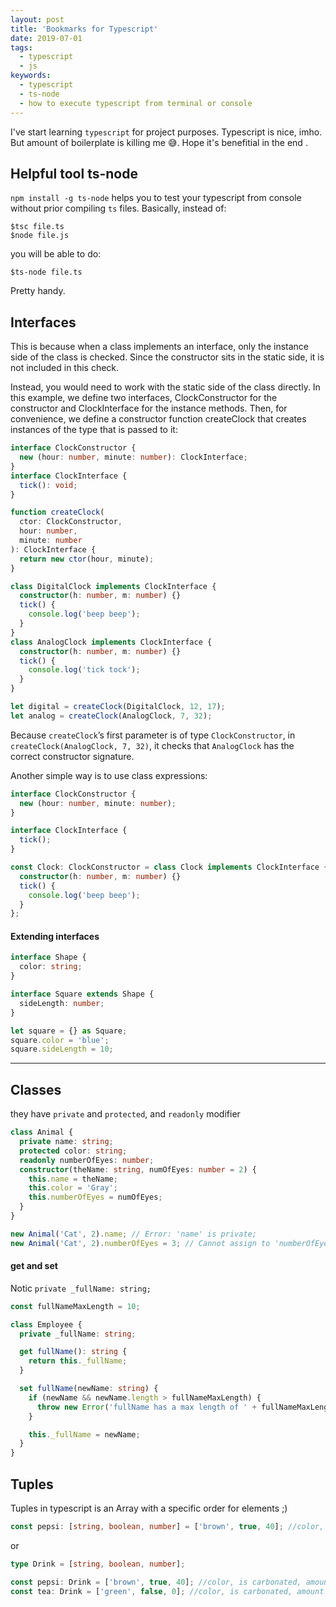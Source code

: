 ```yaml
---
layout: post
title: 'Bookmarks for Typescript'
date: 2019-07-01
tags:
  - typescript
  - js
keywords:
  - typescript
  - ts-node
  - how to execute typescript from terminal or console
---
```


I've start learning `typescript` for project purposes. Typescript is nice, imho. But amount of boilerplate is killing me 😅. Hope it's benefitial in the end .

<!--more-->

## Helpful tool ts-node

`npm install -g ts-node` helps you to test your typescript from console without prior compiling `ts` files. Basically, instead of:

```
$tsc file.ts
$node file.js
```

you will be able to do:

```
$ts-node file.ts
```

Pretty handy.

## Interfaces

This is because when a class implements an interface, only the instance side of the class is checked. Since the constructor sits in the static side, it is not included in this check.

Instead, you would need to work with the static side of the class directly. In this example, we define two interfaces, ClockConstructor for the constructor and ClockInterface for the instance methods. Then, for convenience, we define a constructor function createClock that creates instances of the type that is passed to it:

```typescript
interface ClockConstructor {
  new (hour: number, minute: number): ClockInterface;
}
interface ClockInterface {
  tick(): void;
}

function createClock(
  ctor: ClockConstructor,
  hour: number,
  minute: number
): ClockInterface {
  return new ctor(hour, minute);
}

class DigitalClock implements ClockInterface {
  constructor(h: number, m: number) {}
  tick() {
    console.log('beep beep');
  }
}
class AnalogClock implements ClockInterface {
  constructor(h: number, m: number) {}
  tick() {
    console.log('tick tock');
  }
}

let digital = createClock(DigitalClock, 12, 17);
let analog = createClock(AnalogClock, 7, 32);
```

Because `createClock`’s first parameter is of type `ClockConstructor`, in `createClock(AnalogClock, 7, 32)`, it checks that `AnalogClock` has the correct constructor signature.

Another simple way is to use class expressions:

```typescript
interface ClockConstructor {
  new (hour: number, minute: number);
}

interface ClockInterface {
  tick();
}

const Clock: ClockConstructor = class Clock implements ClockInterface {
  constructor(h: number, m: number) {}
  tick() {
    console.log('beep beep');
  }
};
```

#### Extending interfaces

```typescript
interface Shape {
  color: string;
}

interface Square extends Shape {
  sideLength: number;
}

let square = {} as Square;
square.color = 'blue';
square.sideLength = 10;
```

---

## Classes

they have `private` and `protected`, and `readonly` modifier

```typescript
class Animal {
  private name: string;
  protected color: string;
  readonly numberOfEyes: number;
  constructor(theName: string, numOfEyes: number = 2) {
    this.name = theName;
    this.color = 'Gray';
    this.numberOfEyes = numOfEyes;
  }
}

new Animal('Cat', 2).name; // Error: 'name' is private;
new Animal('Cat', 2).numberOfEyes = 3; // Cannot assign to 'numberOfEyes' because it is a read-only property.
```

#### get and set

Notic `private _fullName: string;`

```typescript
const fullNameMaxLength = 10;

class Employee {
  private _fullName: string;

  get fullName(): string {
    return this._fullName;
  }

  set fullName(newName: string) {
    if (newName && newName.length > fullNameMaxLength) {
      throw new Error('fullName has a max length of ' + fullNameMaxLength);
    }

    this._fullName = newName;
  }
}
```

## Tuples

Tuples in typescript is an Array with a specific order for elements ;)

```typescript
const pepsi: [string, boolean, number] = ['brown', true, 40]; //color, carbonated, amount of sugar
```

or

```typescript
type Drink = [string, boolean, number];

const pepsi: Drink = ['brown', true, 40]; //color, is carbonated, amount of sugar
const tea: Drink = ['green', false, 0]; //color, is carbonated, amount of sugar
```
